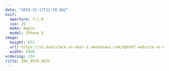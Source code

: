 ```yaml
---
date: "2019-12-17T12:58:56Z"
exif:
  aperture: f/1.8
  iso: 25
  make: Apple
  model: iPhone X
image:
  height: 672
  url: https://s3.dualstack.us-east-1.amazonaws.com/dpb587-website-us-east-1/asset/gallery/2019-south-america/638ab1d3-3332-5543-0ee1-ab47de498ac2~1920.jpg
  width: 1920
ordering: 134
title: IMG_9970.HEIC
---
```

